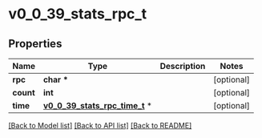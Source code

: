 # v0_0_39_stats_rpc_t

## Properties
Name | Type | Description | Notes
------------ | ------------- | ------------- | -------------
**rpc** | **char \*** |  | [optional] 
**count** | **int** |  | [optional] 
**time** | [**v0_0_39_stats_rpc_time_t**](v0_0_39_stats_rpc_time.md) \* |  | [optional] 

[[Back to Model list]](../README.md#documentation-for-models) [[Back to API list]](../README.md#documentation-for-api-endpoints) [[Back to README]](../README.md)


